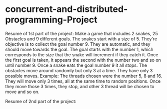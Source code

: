 # concurrent-and-distributed-programming-Project

Resume of 1st part of the project:
Make a game that includes 2 snakes, 25 Obstacles and 9 different goals.
The snakes start with a size of 5. They're objective is to collect the goal number 9. They are automatic, and they should move towards the goal.
The goal starts with the number 1, which corresponds to the size that the snake will increment if they catch it. Once the first goal is taken, it appears the second with the number two
and so on until number 9. Once a snake eats the goal number 9 it all stops.
The obstacles move around randomly but only 3 at a time. They have only 3 possible moves. Example: The threads chosen were the number 5, 8 and 16. They will move only 3 times, all at the same time
to random positions. Once they move those 3 times, they stop, and other 3 thread will be chosen to move and so on.

Resume of 2nd part of the project:
